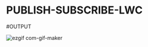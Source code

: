 # PUBLISH-SUBSCRIBE-LWC
#OUTPUT

![ezgif com-gif-maker](https://user-images.githubusercontent.com/103165724/162185077-513da663-0d67-469e-a7df-daeffc638d04.gif)

